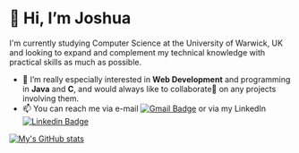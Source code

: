 # 👋 Hi, I’m Joshua

I'm currently studying Computer Science at the University of Warwick, UK and looking to expand and complement my technical knowledge with practical skills as much as possible.
   
 - 👀 I’m really especially interested in **Web Development** and programming in **Java** and **C**, and  would always like to collaborate👥 on any projects involving them.
 - 📫 You can reach me via e-mail 
       [![Gmail Badge](https://img.shields.io/badge/-gbengaakingbade3@gmail.com-red?style=flat-square&logo=Gmail&logoColor=white&link=mailto:gbengaakingbade3@gmail.com)](gbengaakingbade3@gmail.com) 
or via my LinkedIn 
       [![Linkedin Badge](https://img.shields.io/badge/-Joshua_Akingbade-blue?style=flat-square&logo=Linkedin&logoColor=white&link=white&link=https://www.linkedin.com/in/joshua-akingbade-0823501b9/)](https://www.linkedin.com/in/joshua-akingbade-0823501b9/)
  
[![My's GitHub stats](https://github-readme-stats.vercel.app/api?username=Joshua-akg&theme=vision-friendly-dark)](https://github.com/anuraghazra/github-readme-stats)


<!---
Joshua-akg/Joshua-akg is a ✨ special ✨ repository because its `README.md` (this file) appears on your GitHub profile.
You can click the Preview link to take a look at your changes.
--->
